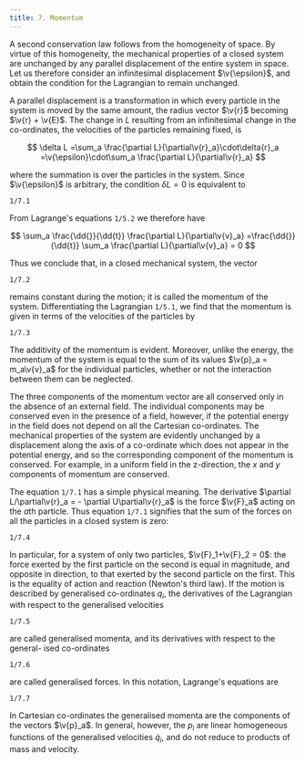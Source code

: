 ```yaml
---
title: 7. Momentum
---
```


A second conservation law follows from the homogeneity of space. By virtue of this homogeneity, the mechanical properties of a closed system are unchanged by any parallel displacement of the entire system in space. Let us therefore consider an infinitesimal displacement $\v{\epsilon}$, and obtain the condition for the Lagrangian to remain unchanged.

A parallel displacement is a transformation in which every particle in the system is moved by the same amount, the radius vector $\v{r}$ becoming $\v{r} + \v{E}$.
The change in $L$ resulting from an infinitesimal change in the co-ordinates, the velocities of the particles remaining fixed, is 

$$
\delta L
=\sum_a \frac{\partial L}{\partial\v{r}_a}\cdot\delta{r}_a
=\v{\epsilon}\cdot\sum_a \frac{\partial L}{\partial\v{r}_a}
$$

where the summation is over the particles in the system. Since $\v{\epsilon}$ is arbitrary, the condition $\delta L = 0$ is equivalent to

```load
1/7.1
```

From Lagrange's equations `1/5.2` we therefore have

$$
\sum_a \frac{\dd{}}{\dd{t}} \frac{\partial L}{\partial\v{v}_a}
=\frac{\dd{}}{\dd{t}} \sum_a \frac{\partial L}{\partial\v{v}_a}
= 0
$$

Thus we conclude that, in a closed mechanical system, the vector

```load
1/7.2
```

remains constant during the motion; it is called the momentum of the system.
Differentiating the Lagrangian `1/5.1`, we find that the momentum is given in
terms of the velocities of the particles by

```load
1/7.3
```

The additivity of the momentum is evident. Moreover, unlike the energy, the momentum of the system is equal to the sum of its values $\v{p}_a = m_a\v{v}_a$ for the individual particles, whether or not the interaction between them can be neglected.

The three components of the momentum vector are all conserved only in the absence of an external field. The individual components may be conserved even in the presence of a field, however, if the potential energy in the field does not depend on all the Cartesian co-ordinates. The mechanical properties of the system are evidently unchanged by a displacement along the axis of a co-ordinate which does not appear in the potential energy, and so the corresponding component of the momentum is conserved. For example, in a uniform field in the z-direction, the $x$ and $y$ components of momentum are conserved.

The equation `1/7.1` has a simple physical meaning. The derivative $\partial L/\partial\v{r}_a = - \partial U\partial\v{r}_a$ is the force $\v{F}_a$ acting on the $a$th particle. Thus equation `1/7.1` signifies that the sum of the forces on all the particles in a closed system is zero:

```load
1/7.4
```

In particular, for a system of only two particles, $\v{F}_1+\v{F}_2 = 0$: the force exerted by the first particle on the second is equal in magnitude, and opposite in direction, to that exerted by the second particle on the first. This is the equality of action and reaction (Newton's third law).
If the motion is described by generalised co-ordinates $q_i$, the derivatives
of the Lagrangian with respect to the generalised velocities

```load
1/7.5
```

are called generalised momenta, and its derivatives with respect to the general-
ised co-ordinates

```load
1/7.6
```

are called generalised forces. In this notation, Lagrange's equations are

```load
1/7.7
```

In Cartesian co-ordinates the generalised momenta are the components of the vectors $\v{p}_a$. In general, however, the $p_i$ are linear homogeneous functions of the generalised velocities $\dot{q}_i$, and do not reduce to products of mass and velocity.
